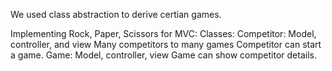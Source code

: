 We used class abstraction to derive certian games.

Implementing Rock, Paper, Scissors for MVC:
	Classes:
		Competitor: 
			Model, controller, and view
			Many competitors to many games
			Competitor can start a game.
		Game: 
			Model, controller, view
			Game can show competitor details.
